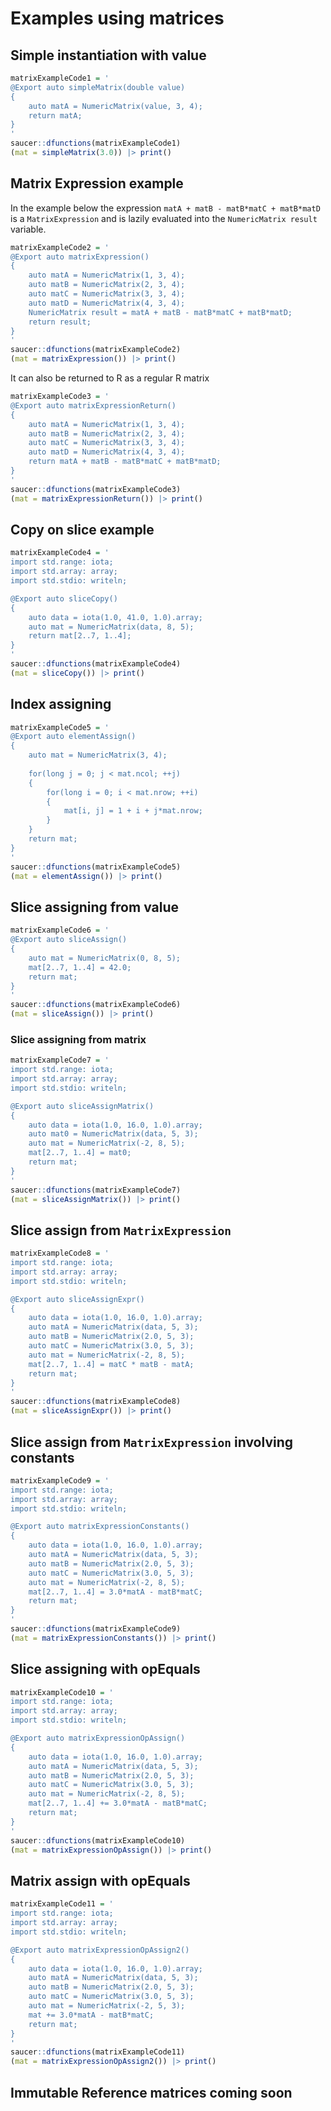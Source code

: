 # Examples using matrices

## Simple instantiation with value

```r
matrixExampleCode1 = '
@Export auto simpleMatrix(double value)
{
    auto matA = NumericMatrix(value, 3, 4);
    return matA;
}
'
saucer::dfunctions(matrixExampleCode1)
(mat = simpleMatrix(3.0)) |> print()
```

## Matrix Expression example

In the example below the expression `matA + matB - matB*matC + matB*matD` is
a `MatrixExpression` and is lazily evaluated into the `NumericMatrix result`
variable. 


```r
matrixExampleCode2 = '
@Export auto matrixExpression()
{
    auto matA = NumericMatrix(1, 3, 4);
    auto matB = NumericMatrix(2, 3, 4);
    auto matC = NumericMatrix(3, 3, 4);
    auto matD = NumericMatrix(4, 3, 4);
    NumericMatrix result = matA + matB - matB*matC + matB*matD;
    return result;
}
'
saucer::dfunctions(matrixExampleCode2)
(mat = matrixExpression()) |> print()
```

It can also be returned to R as a regular R matrix

```r
matrixExampleCode3 = '
@Export auto matrixExpressionReturn()
{
    auto matA = NumericMatrix(1, 3, 4);
    auto matB = NumericMatrix(2, 3, 4);
    auto matC = NumericMatrix(3, 3, 4);
    auto matD = NumericMatrix(4, 3, 4);
    return matA + matB - matB*matC + matB*matD;
}
'
saucer::dfunctions(matrixExampleCode3)
(mat = matrixExpressionReturn()) |> print()
```

## Copy on slice example

```r
matrixExampleCode4 = '
import std.range: iota;
import std.array: array;
import std.stdio: writeln;

@Export auto sliceCopy()
{
    auto data = iota(1.0, 41.0, 1.0).array;
    auto mat = NumericMatrix(data, 8, 5);
    return mat[2..7, 1..4];
}
'
saucer::dfunctions(matrixExampleCode4)
(mat = sliceCopy()) |> print()
```

## Index assigning

```r
matrixExampleCode5 = '
@Export auto elementAssign()
{
    auto mat = NumericMatrix(3, 4);
    
    for(long j = 0; j < mat.ncol; ++j)
    {
        for(long i = 0; i < mat.nrow; ++i)
        {
            mat[i, j] = 1 + i + j*mat.nrow;
        }
    }
    return mat;
}
'
saucer::dfunctions(matrixExampleCode5)
(mat = elementAssign()) |> print()
```

## Slice assigning from value

```r
matrixExampleCode6 = '
@Export auto sliceAssign()
{
    auto mat = NumericMatrix(0, 8, 5);
    mat[2..7, 1..4] = 42.0;
    return mat;
}
'
saucer::dfunctions(matrixExampleCode6)
(mat = sliceAssign()) |> print()
```

### Slice assigning from matrix

```r
matrixExampleCode7 = '
import std.range: iota;
import std.array: array;
import std.stdio: writeln;

@Export auto sliceAssignMatrix()
{
    auto data = iota(1.0, 16.0, 1.0).array;
    auto mat0 = NumericMatrix(data, 5, 3);
    auto mat = NumericMatrix(-2, 8, 5);
    mat[2..7, 1..4] = mat0;
    return mat;
}
'
saucer::dfunctions(matrixExampleCode7)
(mat = sliceAssignMatrix()) |> print()
```

## Slice assign from `MatrixExpression`


```r
matrixExampleCode8 = '
import std.range: iota;
import std.array: array;
import std.stdio: writeln;

@Export auto sliceAssignExpr()
{
    auto data = iota(1.0, 16.0, 1.0).array;
    auto matA = NumericMatrix(data, 5, 3);
    auto matB = NumericMatrix(2.0, 5, 3);
    auto matC = NumericMatrix(3.0, 5, 3);
    auto mat = NumericMatrix(-2, 8, 5);
    mat[2..7, 1..4] = matC * matB - matA;
    return mat;
}
'
saucer::dfunctions(matrixExampleCode8)
(mat = sliceAssignExpr()) |> print()
```

## Slice assign from `MatrixExpression` involving constants

```r
matrixExampleCode9 = '
import std.range: iota;
import std.array: array;
import std.stdio: writeln;

@Export auto matrixExpressionConstants()
{
    auto data = iota(1.0, 16.0, 1.0).array;
    auto matA = NumericMatrix(data, 5, 3);
    auto matB = NumericMatrix(2.0, 5, 3);
    auto matC = NumericMatrix(3.0, 5, 3);
    auto mat = NumericMatrix(-2, 8, 5);
    mat[2..7, 1..4] = 3.0*matA - matB*matC;
    return mat;
}
'
saucer::dfunctions(matrixExampleCode9)
(mat = matrixExpressionConstants()) |> print()
```

## Slice assigning with opEquals

```r
matrixExampleCode10 = '
import std.range: iota;
import std.array: array;
import std.stdio: writeln;

@Export auto matrixExpressionOpAssign()
{
    auto data = iota(1.0, 16.0, 1.0).array;
    auto matA = NumericMatrix(data, 5, 3);
    auto matB = NumericMatrix(2.0, 5, 3);
    auto matC = NumericMatrix(3.0, 5, 3);
    auto mat = NumericMatrix(-2, 8, 5);
    mat[2..7, 1..4] += 3.0*matA - matB*matC;
    return mat;
}
'
saucer::dfunctions(matrixExampleCode10)
(mat = matrixExpressionOpAssign()) |> print()
```

## Matrix assign with opEquals


```r
matrixExampleCode11 = '
import std.range: iota;
import std.array: array;
import std.stdio: writeln;

@Export auto matrixExpressionOpAssign2()
{
    auto data = iota(1.0, 16.0, 1.0).array;
    auto matA = NumericMatrix(data, 5, 3);
    auto matB = NumericMatrix(2.0, 5, 3);
    auto matC = NumericMatrix(3.0, 5, 3);
    auto mat = NumericMatrix(-2, 5, 3);
    mat += 3.0*matA - matB*matC;
    return mat;
}
'
saucer::dfunctions(matrixExampleCode11)
(mat = matrixExpressionOpAssign2()) |> print()
```

## Immutable Reference matrices coming soon

